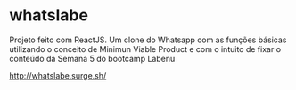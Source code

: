 # whatslabe

Projeto feito com ReactJS. Um clone do Whatsapp com as funções básicas utilizando o conceito de Minimun Viable Product e com o intuito de fixar o conteúdo da Semana 5 do bootcamp Labenu

http://whatslabe.surge.sh/
